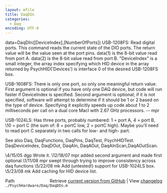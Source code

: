 ```yaml
---
layout: mfile
title: DaqDIn
categories:
  - Daq
encoding: UTF-8
---
```


data=DaqDIn([DeviceIndex],[NumberOfPorts])
USB-1208FS: Read digital ports. This command reads the current state of
the DIO ports.  The return value will be the value seen at the port pins.
data(1) is the 8-bit value read from port A.
data(2) is the 8-bit value read from port B.
"DeviceIndex" is a small integer, the array index specifying which HID
      device in the array returned by PsychHID('Devices') is interface 0
      of the desired USB-1208FS box.

USB-1608FS: There is only one port, so only one meaningful return value.
First argument is optional if you have only one DAQ device, but code will
run faster if DeviceIndex is specified.  Second argument is optional; if
it is not specified, software will attempt to determine if it should be 1
or 2 based on the type of device.  Specifying it explicitly speeds up
code about 1 to 2  milliseconds per call on a dual core MacI with 2.67
GHz processors. -- mpr

USB-1024LS: Has three ports, probably numbered: 1 = port A, 4 = port B,
\10 = port C (the sum of: 8 = portC low, 2 = portC high). Maybe you'll
need to read port C separately in two calls for low- and high- part.

See also Daq, DaqFunctions, DaqPins, DaqTest, PsychHIDTest.
DaqDeviceIndex, DaqDOut, DaqAIn, DaqAOut, DaqAInScan,DaqAOutScan.

\4/15/05 dgp Wrote it.
\12/18/07  mpr   added second argument and made first optional
\1/11/08   mpr   swept through trying to improve consistency across daq
                    functions
\5/22/08   mk  Add (untested!) support for USB-1024LS box.
\5/23/08   mk  Add caching for HID device list.


<div class="code_header" style="text-align:right;">
  <span style="float:left;">Path&nbsp;&nbsp;</span> <span class="counter">Retrieve <a href=
  "https://raw.github.com/Psychtoolbox-3/Psychtoolbox-3/beta/./PsychHardware/Daq/DaqDIn.m">current version from GitHub</a> | View <a href=
  "https://github.com/Psychtoolbox-3/Psychtoolbox-3/commits/beta/./PsychHardware/Daq/DaqDIn.m">changelog</a></span>
</div>
<div class="code">
  <code>./PsychHardware/Daq/DaqDIn.m</code>
</div>
